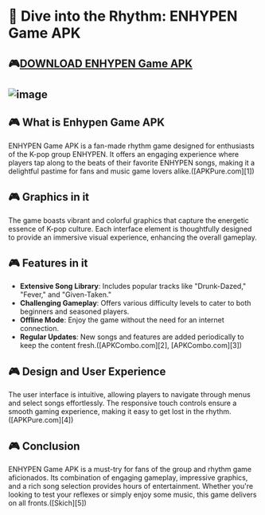 # 🎵 Dive into the Rhythm: ENHYPEN Game APK
## 🎮[DOWNLOAD ENHYPEN Game APK](https://apkmodjoy.net/enhypen-escape/)
![image](https://github.com/user-attachments/assets/89717348-060f-4d7b-b924-2f5b4d425098)
---------
## 🎮 What is Enhypen Game APK

ENHYPEN Game APK is a fan-made rhythm game designed for enthusiasts of the K-pop group ENHYPEN. It offers an engaging experience where players tap along to the beats of their favorite ENHYPEN songs, making it a delightful pastime for fans and music game lovers alike.([APKPure.com][1])

## 🎮 Graphics in it

The game boasts vibrant and colorful graphics that capture the energetic essence of K-pop culture. Each interface element is thoughtfully designed to provide an immersive visual experience, enhancing the overall gameplay.

## 🎮 Features in it

* **Extensive Song Library**: Includes popular tracks like "Drunk-Dazed," "Fever," and "Given-Taken."
* **Challenging Gameplay**: Offers various difficulty levels to cater to both beginners and seasoned players.
* **Offline Mode**: Enjoy the game without the need for an internet connection.
* **Regular Updates**: New songs and features are added periodically to keep the content fresh.([APKCombo.com][2], [APKCombo.com][3])

## 🎮 Design and User Experience

The user interface is intuitive, allowing players to navigate through menus and select songs effortlessly. The responsive touch controls ensure a smooth gaming experience, making it easy to get lost in the rhythm.([APKPure.com][4])

## 🎮 Conclusion

ENHYPEN Game APK is a must-try for fans of the group and rhythm game aficionados. Its combination of engaging gameplay, impressive graphics, and a rich song selection provides hours of entertainment. Whether you're looking to test your reflexes or simply enjoy some music, this game delivers on all fronts.([Skich][5])
<!--

**Here are some ideas to get you started:**

🙋‍♀️ A short introduction - what is your organization all about?
🌈 Contribution guidelines - how can the community get involved?
👩‍💻 Useful resources - where can the community find your docs? Is there anything else the community should know?
🍿 Fun facts - what does your team eat for breakfast?
🧙 Remember, you can do mighty things with the power of [Markdown](https://docs.github.com/github/writing-on-github/getting-started-with-writing-and-formatting-on-github/basic-writing-and-formatting-syntax)
-->
